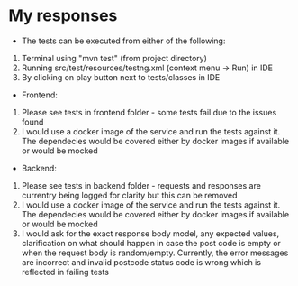 # My responses

* The tests can be executed from either of the following:

1. Terminal using "mvn test" (from project directory)
2. Running src/test/resources/testng.xml (context menu -> Run) in IDE
3. By clicking on play button next to tests/classes in IDE

* Frontend:

1. Please see tests in frontend folder - some tests fail due to the issues found
2. I would use a docker image of the service and run the tests against it. The dependecies would be covered either by docker images if available or would be mocked

* Backend:

1. Please see tests in backend folder - requests and responses are currentry being logged for clarity but this can be removed
2. I would use a docker image of the service and run the tests against it. The dependecies would be covered either by docker images if available or would be mocked
3. I would ask for the exact response body model, any expected values, clarification on what should happen in case the post code is empty or when the request body is random/empty. Currently, the error messages are incorrect and invalid postcode status code is wrong which is reflected in failing tests
